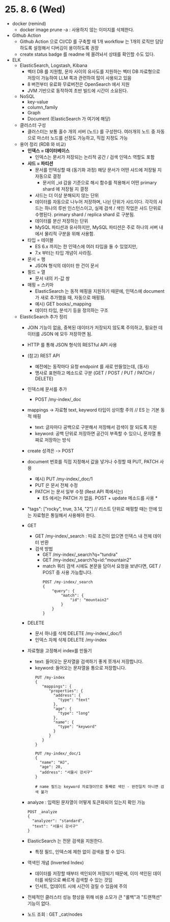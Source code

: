 # 25. 8. 6 (Wed)

* docker (remind)
  * docker image prune -a : 사용하지 않는 이미지를 삭제한다.
* Github Action
  * Github Action 으로 CI/CD 를 구축할 때 1개 workflow 는 1개의 로직만 담당하도록 설정해서 디버깅이 용이하도록 권장
  * create status badge 를 readme 에 올려놔서 상태를 확인할 수도 있다.
* ELK
  * ElasticSearch, Logstash, Kibana
    * 벡터 DB 를 지원함, 문자 사이의 유사도를 지원하는 벡터 DB 자료형으로 저장이 가능하여 LLM 쪽과 관련하여 많이 사용되고 있음
    * 8 버전부터 유료화 무료버전은 OpenSearch 에서 지원
    * JVM 기반으로 동작하여 초반 빌드에 시간이 소요된다.
  * NoSQL
    * key-value
    * column_family
    * Graph
    * Document (ElasticSearch 가 여기에 해당)
  * 클러스터 구성
    * 클러스터는 보통 홀수 개의 서버 (노드) 를 구성한다. 여러개의 노드 중 자동으로 마스터 노드를 선정도 가능하고, 직접 지정도 가능
  * 용어 정리 (RDB 와 비교)
    * **인덱스 = 데이터베이스**
      * 인덱스는 문서가 저장되는 논리적 공간 / 검색 인덱스 역할도 포함
    * **샤드 = 파티션**
      * 문서를 인덱싱할 때 (동기화 과정) 해당 문서가 어떤 샤드에 저장될 지 자동으로 결정
        * 문서의 _id 갑을 기준으로 해시 함수를 적용해서 어떤 primary shard 에 저장될 지 결정
      * 샤드는 더 이상 분해되지 않는 단위
      * 데이터를 자동으로 나누어 저장하며, 나뉜 단위가 샤드이다. 각각의 샤드는 하나의 루씬 인스턴스이고, 실제 검색 / 색인 작업은 샤드 단위로 수행된다. primary shard / replica shard 로 구분됨.
      * 데이터를 분산 저장하는 단위
      * MySQL 파티션과 유사하지만, MySQL 파티션은 주로 하나의 서버 내에서 물리적 구분을 위해 사용함.
    * 타입 = 테이블
      * ES 6.x 까지는 한 인덱스에 여러 타입을 둘 수 있었지만,
      * 7.x 부터는 타입 개념이 사라짐.
    * 문서 = 행
      * JSON 형식의 데이터 한 건이 문서
    * 필드 = 열
      * 문서 내의 키-값 쌍
    * 매핑 = 스키마
      * ElasticSearch 는 동적 매핑을 지원하기 때문에, 인덱스에 document 가 새로 추가했을 때, 자동으로 매핑됨.
      * 예시) GET books/_mapping
      * 데이터 타입, 분석기 등을 정의하는 구조
  * ElasticSearch 추가 정리
    * JOIN 기능이 없음, 중복된 데이터가 저장되지 않도록 주의하고, 필요한 데이터를 JSON 에 모두 저장하면 됨.
    * HTTP 를 통해 JSON 형식의 RESTful API 사용
    * (참고) REST API
      * 예전에는 동작마다 요청 endpoint 를 새로 만들었는데, (동사)
      * 명사로 표현하고 메소드로 구분 (GET / POST / PUT / PATCH / DELETE)
    * 인덱스에 문서를 추가
      * POST /my-index/_doc
    * mappings -> 자료형 text, keyword 타입이 상이함 주의 // ES 는 기본 동적 매핑
      * text: 글자마다 공백으로 구분해서 저장해서 검색이 잘 되도록 지원
      * keyword: 공백 단위로 저장하면 공간이 부족할 수 있으니, 문자열 통짜로 저장하는 방식
    * create 성격은 -> POST
    * document 번호를 직접 지정해서 값을 넣거나 수정할 때 PUT, PATCH 사용
      * 예시) PUT /my-index/_doc/1
      * PUT 은 문서 전체 수정
      * PATCH 는 문서 일부 수정 (Rest API 쪽에서는)
        * ES 에서는 PATCH 가 없음. POST + update 메소드를 사용
          * 
    * "tags": ["rocky", true, 3.14, "2"] // 리스트 단위로 매핑할 때는 안에 있는 자료형은 통일해서 사용해야 한다.
    * GET
      * GET /my-index/_search : 따로 조건이 없으면 인덱스 내 전체 데이터 반환
      * 검색 방법
        * GET /my-index/_search?q="tundra"
        * GET /my-index/_search?q=id:"mountain2"
        * match 쿼리
          검색 시에도 본문을 담아서 요청을 보낸다면, GET / POST 중 사용 가능합니다.
          ```
          POST /my-index/_search
          {
              "query": {
                  "match": {
                      "id": "mountain2"
                  }
              }
          }
          ```
    * DELETE
      * 문서 하나를 삭제 DELETE /my-index/_doc/1
      * 인덱스 자체 삭제 DELETE /my-index
    * 자료형을 고정해서 index를 만들기
      * text: 들어오는 문자열을 검색하기 좋게 쪼개서 저장합니다.
      * keyword: 들어오는 문자열을 통으로 저장합니다.
        ```
        PUT /my-index
        {
           "mappings": {
              "properties": {
                "address": {
                  "type": "text"
                },
                "age": {
                  "type": "long"
                },
                "name": {
                  "type": "keyword"
                }
              }
           }
        }

        PUT /my-index/_doc/1
        {
          "name": "HJ",
          "age": 20,
          "address": "서울시 강서구"
        }

        # name 필드는 keyword 자료형이므로 통째로 색인 - 완전일치 아니면 검색 불가
        ```

    * analyze : 입력된 문자열이 어떻게 토큰화되어 있는지 확인 가능

      ```
      POST _analyze
      {
        "analyzer": "standard",
        "text": "서울시 강서구"
      }
      ```

    * ElasticSearch 는 전문 검색을 지원한다.
      * 특정 필드, 인덱스에 제한 없이 검색을 할 수 있다.
    * 역색인 개념 (Inverted Index)
      * 데이터를 저장할 때부터 색인되어 저장되기 때문에, 이미 색인된 데이터를 바탕으로 빠르게 검색할 수 있는 것임
      * 인서트, 업데이트 시에 시간이 걸릴 수 있음에 주의
    * 전체적인 클러스터 성능 향상을 위해 비용 소모가 큰 "롤백"과 "트랜잭션" 기능이 없다.
    * 노드 조회 : GET _cat/nodes
